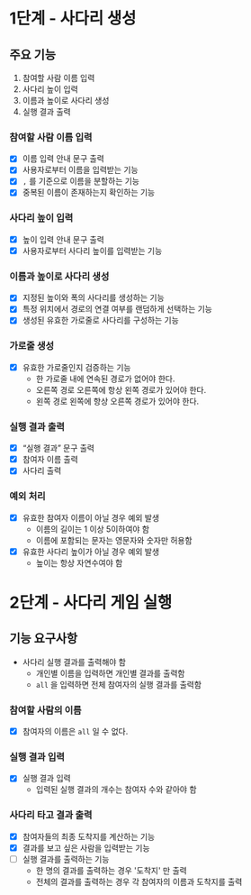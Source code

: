 # 1단계 - 사다리 생성

## 주요 기능

1. 참여할 사람 이름 입력
2. 사다리 높이 입력
3. 이름과 높이로 사다리 생성
4. 실행 결과 출력

### 참여할 사람 이름 입력
- [x] 이름 입력 안내 문구 출력
- [x] 사용자로부터 이름을 입력받는 기능
- [x] `,` 를 기준으로 이름을 분할하는 기능
- [x] 중복된 이름이 존재하는지 확인하는 기능

### 사다리 높이 입력
- [x] 높이 입력 안내 문구 출력
- [x] 사용자로부터 사다리 높이를 입력받는 기능

### 이름과 높이로 사다리 생성
- [x] 지정된 높이와 폭의 사다리를 생성하는 기능
- [x] 특정 위치에서 경로의 연결 여부를 랜덤하게 선택하는 기능
- [x] 생성된 유효한 가로줄로 사다리를 구성하는 기능

### 가로줄 생성
- [x] 유효한 가로줄인지 검증하는 기능
  - 한 가로줄 내에 연속된 경로가 없어야 한다.
  - 오른쪽 경로 오른쪽에 항상 왼쪽 경로가 있어야 한다.
  - 왼쪽 경로 왼쪽에 항상 오른쪽 경로가 있어야 한다.

### 실행 결과 출력
- [x] “실행 결과” 문구 출력
- [x] 참여자 이름 출력
- [x] 사다리 출력

### 예외 처리
- [x] 유효한 참여자 이름이 아닐 경우 예외 발생
    - 이름의 길이는 1 이상 5이하여야 함
    - 이름에 포함되는 문자는 영문자와 숫자만 허용함
- [x] 유효한 사다리 높이가 아닐 경우 예외 발생
    - 높이는 항상 자연수여야 함

# 2단계 - 사다리 게임 실행

## 기능 요구사항
- 사다리 실행 결과를 출력해야 함
  - 개인별 이름을 입력하면 개인별 결과를 출력함
  - `all` 을 입력하면 전체 참여자의 실행 결과를 출력함

### 참여할 사람의 이름
- [x] 참여자의 이름은 `all` 일 수 없다.

### 실행 결과 입력
- [x] 실행 결과 입력
  - 입력된 실행 결과의 개수는 참여자 수와 같아야 함

### 사다리 타고 결과 출력
- [x] 참여자들의 최종 도착지를 계산하는 기능
- [x] 결과를 보고 싶은 사람을 입력받는 기능
- [ ] 실행 결과를 출력하는 기능
  - 한 명의 결과를 출력하는 경우 '도착지' 만 출력
  - 전체의 결과를 출력하는 경우 각 참여자의 이름과 도착지를 출력
